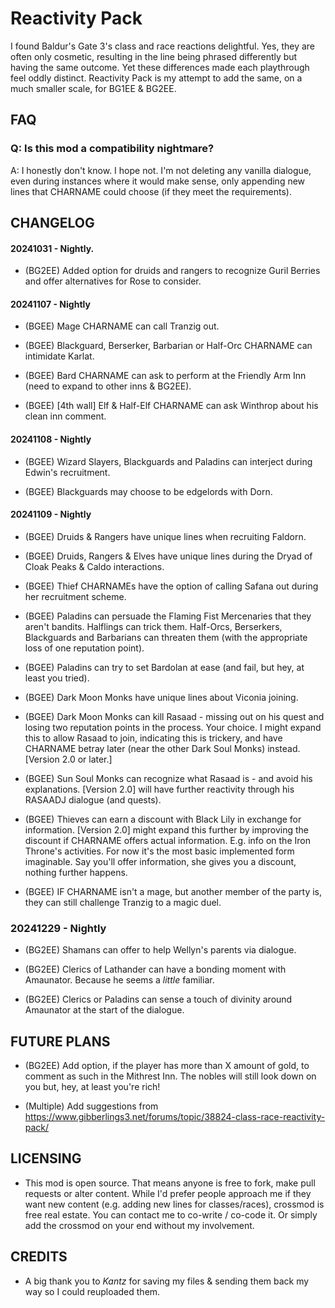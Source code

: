 # Reactivity Pack
I found Baldur's Gate 3's class and race reactions delightful. Yes, they are often only cosmetic, resulting in the line being phrased differently but having the same outcome. Yet these differences made each playthrough feel oddly distinct. Reactivity Pack is my attempt to add the same, on a much smaller scale, for BG1EE & BG2EE. 

## FAQ

### Q: Is this mod a compatibility nightmare?

A: I honestly don't know. I hope not. I'm not deleting any vanilla dialogue, even during instances where it would make sense, only appending new lines that CHARNAME could choose (if they meet the requirements). 

## CHANGELOG

#### 20241031 - Nightly. 

* (BG2EE) Added option for druids and rangers to recognize Guril Berries and offer alternatives for Rose to consider.

#### 20241107 - Nightly

* (BGEE) Mage CHARNAME can call Tranzig out.

* (BGEE) Blackguard, Berserker, Barbarian or Half-Orc CHARNAME can intimidate Karlat.

* (BGEE) Bard CHARNAME can ask to perform at the Friendly Arm Inn (need to expand to other inns & BG2EE).

* (BGEE) [4th wall] Elf & Half-Elf CHARNAME can ask Winthrop about his clean inn comment.

#### 20241108 - Nightly

* (BGEE) Wizard Slayers, Blackguards and Paladins can interject during Edwin's recruitment.

* (BGEE) Blackguards may choose to be edgelords with Dorn.

#### 20241109 - Nightly

* (BGEE) Druids & Rangers have unique lines when recruiting Faldorn.

* (BGEE) Druids, Rangers & Elves have unique lines during the Dryad of Cloak Peaks & Caldo interactions.

* (BGEE) Thief CHARNAMEs have the option of calling Safana out during her recruitment scheme.

* (BGEE) Paladins can persuade the Flaming Fist Mercenaries that they aren't bandits. Halflings can trick them. Half-Orcs, Berserkers, Blackguards and Barbarians can threaten them (with the appropriate loss of one reputation point).

* (BGEE) Paladins can try to set Bardolan at ease (and fail, but hey, at least you tried).

* (BGEE) Dark Moon Monks have unique lines about Viconia joining.

* (BGEE) Dark Moon Monks can kill Rasaad - missing out on his quest and losing two reputation points in the process. Your choice. I might expand this to allow Rasaad to join, indicating this is trickery, and have CHARNAME betray later (near the other Dark Soul Monks) instead. [Version 2.0 or later.]

* (BGEE) Sun Soul Monks can recognize what Rasaad is - and avoid his explanations. [Version 2.0] will have further reactivity through his RASAADJ dialogue (and quests).

* (BGEE) Thieves can earn a discount with Black Lily in exchange for information. [Version 2.0] might expand this further by improving the discount if CHARNAME offers actual information. E.g. info on the Iron Throne's activities. For now it's the most basic implemented form imaginable. Say you'll offer information, she gives you a discount, nothing further happens.

* (BGEE) IF CHARNAME isn't a mage, but another member of the party is, they can still challenge Tranzig to a magic duel. 

### 20241229 - Nightly 

* (BG2EE) Shamans can offer to help Wellyn's parents via dialogue.

* (BG2EE) Clerics of Lathander can have a bonding moment with Amaunator. Because he seems a *little* familiar.

* (BG2EE) Clerics or Paladins can sense a touch of divinity around Amaunator at the start of the dialogue. 

## FUTURE PLANS

* (BG2EE) Add option, if the player has more than X amount of gold, to comment as such in the Mithrest Inn. The nobles will still look down on you but, hey, at least you're rich!

* (Multiple) Add suggestions from https://www.gibberlings3.net/forums/topic/38824-class-race-reactivity-pack/

## LICENSING

* This mod is open source. That means anyone is free to fork, make pull requests or alter content. While I'd prefer people approach me if they want new content (e.g. adding new lines for classes/races), crossmod is free real estate. You can contact me to co-write / co-code it. Or simply add the crossmod on your end without my involvement.

## CREDITS

* A big thank you to *Kantz* for saving my files & sending them back my way so I could reuploaded them.
